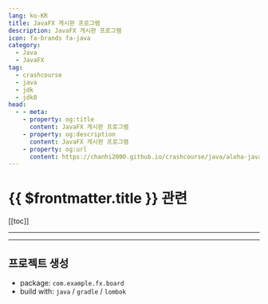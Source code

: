 ```yaml
---
lang: ko-KR
title: JavaFX 게시판 프로그램
description: JavaFX 게시판 프로그램
icon: fa-brands fa-java
category: 
  - Java
  - JavaFX
tag: 
  - crashcourse
  - java
  - jdk
  - jdk8
head:
  - - meta:
    - property: og:title
      content: JavaFX 게시판 프로그램
    - property: og:description
      content: JavaFX 게시판 프로그램
    - property: og:url
      content: https://chanhi2000.github.io/crashcourse/java/aloha-javafx/
---
```


# {{ $frontmatter.title }} 관련

[[toc]]

---

<SiteInfo
  name="JavaFX 프로젝트"
  desc=""
  url="https://wwwaloha.oopy.io/e6bd1022-08f6-4b9d-821e-702866988348"
  logo="https://oopy.lazyrockets.com/api/rest/cdn/image/5825f11f-5fe8-4e99-a090-dd03135b0310.png?d=16"
  preview="https://oopy.lazyrockets.com/api/v2/notion/image?src=https%3A%2F%2Fprod-files-secure.s3.us-west-2.amazonaws.com%2Fc20b1d05-cb56-42ba-8be5-eff501f44933%2F6642408e-2f5f-4506-91c9-c6d87e419452%2FJava_%25EA%25B2%258C%25EC%258B%259C%25ED%258C%2590.jpg&blockId=f8a7d7a6-f263-45dc-9821-a5f4e3038199" />

---

## 프로젝트 생성

- package: `com.example.fx.board`
- build with: `java` / `gradle` / `lombok`




<TagLinks />